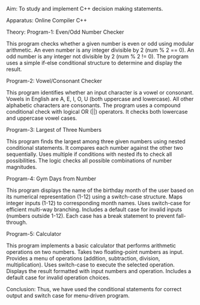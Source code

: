 Aim: To study and implement C++ decision making statements.

Apparatus: Online Compiler C++

Theory: 
Program-1: Even/Odd Number Checker

This program checks whether a given number is even or odd using modular arithmetic. An even number is any integer divisible by 2 (num % 2 == 0). An odd number is any integer not divisible by 2 (num % 2 != 0). The program uses a simple if-else conditional structure to determine and display the result.

Program-2: Vowel/Consonant Checker

This program identifies whether an input character is a vowel or consonant. Vowels in English are A, E, I, O, U (both uppercase and lowercase). All other alphabetic characters are consonants. The program uses a compound conditional check with logical OR (||) operators. It checks both lowercase and uppercase vowel cases.

Program-3: Largest of Three Numbers

This program finds the largest among three given numbers using nested conditional statements. It compares each number against the other two sequentially. Uses multiple if conditions with nested ifs to check all possibilities. The logic checks all possible combinations of number magnitudes.


Program-4: Gym Days from Number

This program displays the name of the birthday month of the user based on its numerical representation (1-12) using a switch-case structure. Maps integer inputs (1-12) to corresponding month names. Uses switch-case for efficient multi-way branching. Includes a default case for invalid inputs (numbers outside 1-12). Each case has a break statement to prevent fall-through.

Program-5: Calculator

This program implements a basic calculator that performs arithmetic operations on two numbers. Takes two floating-point numbers as input. Provides a menu of operations (addition, subtraction, division, multiplication). Uses switch-case to execute the selected operation. Displays the result formatted with input numbers and operation. Includes a default case for invalid operation choices.

Conclusion: Thus, we have used the conditional statements for correct output and switch case for menu-driven program.
